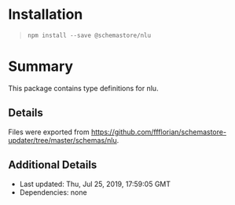 # Installation
> `npm install --save @schemastore/nlu`

# Summary
This package contains type definitions for nlu.

## Details
Files were exported from https://github.com/ffflorian/schemastore-updater/tree/master/schemas/nlu.

## Additional Details
* Last updated: Thu, Jul 25, 2019, 17:59:05 GMT
* Dependencies: none
